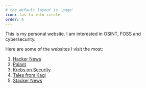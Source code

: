 ```yaml
---
# the default layout is 'page'
icon: fas fa-info-circle
order: 4
---
```

This is my personal website. I am interested in OSINT, FOSS and cybersecurity.

Here are some of the websites I visit the most:

1. [Hacker News](https://news.ycombinator.com/)
2. [Palant](Palant.info)
3. [Krebs on Security](https://krebsonsecurity.com/)
4. [Tales from Kagi](blog.kagi.com)
5. [Stacker News](https://stacker.news/)
